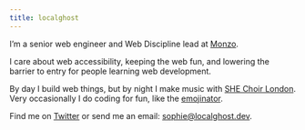 ```yaml
---
title: localghost
---
```


I’m a senior web engineer and Web Discipline lead at [Monzo](https://www.monzo.com).

I care about web accessibility, keeping the web fun, and lowering the barrier to entry for people learning web development.

By day I build web things, but by night I make music with [SHE Choir London](https://shechoir.com/london). Very occasionally I do coding for fun, like the [emojinator](https://emojinator.fun).

Find me on [Twitter](https://twitter.com/type__error) or send me an email: [sophie@localghost.dev](mailto:sophie@localghost.dev).

